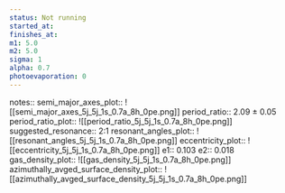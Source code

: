 ```yaml
---
status: Not running
started_at:
finishes_at:
m1: 5.0
m2: 5.0
sigma: 1
alpha: 0.7
photoevaporation: 0
---
```


notes::
semi_major_axes_plot:: ![[semi_major_axes_5j_5j_1s_0.7a_8h_0pe.png]]
period_ratio:: 2.09 ± 0.05
period_ratio_plot:: ![[period_ratio_5j_5j_1s_0.7a_8h_0pe.png]]
suggested_resonance:: 2:1
resonant_angles_plot:: ![[resonant_angles_5j_5j_1s_0.7a_8h_0pe.png]]
eccentricity_plot:: ![[eccentricity_5j_5j_1s_0.7a_8h_0pe.png]]
e1:: 0.103
e2:: 0.018
gas_density_plot:: ![[gas_density_5j_5j_1s_0.7a_8h_0pe.png]]
azimuthally_avged_surface_density_plot:: ![[azimuthally_avged_surface_density_5j_5j_1s_0.7a_8h_0pe.png]]
